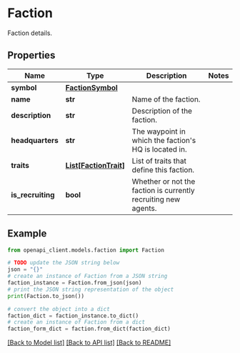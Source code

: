 # Faction

Faction details.

## Properties

Name | Type | Description | Notes
------------ | ------------- | ------------- | -------------
**symbol** | [**FactionSymbol**](FactionSymbol.md) |  | 
**name** | **str** | Name of the faction. | 
**description** | **str** | Description of the faction. | 
**headquarters** | **str** | The waypoint in which the faction&#39;s HQ is located in. | 
**traits** | [**List[FactionTrait]**](FactionTrait.md) | List of traits that define this faction. | 
**is_recruiting** | **bool** | Whether or not the faction is currently recruiting new agents. | 

## Example

```python
from openapi_client.models.faction import Faction

# TODO update the JSON string below
json = "{}"
# create an instance of Faction from a JSON string
faction_instance = Faction.from_json(json)
# print the JSON string representation of the object
print(Faction.to_json())

# convert the object into a dict
faction_dict = faction_instance.to_dict()
# create an instance of Faction from a dict
faction_form_dict = faction.from_dict(faction_dict)
```
[[Back to Model list]](../README.md#documentation-for-models) [[Back to API list]](../README.md#documentation-for-api-endpoints) [[Back to README]](../README.md)


